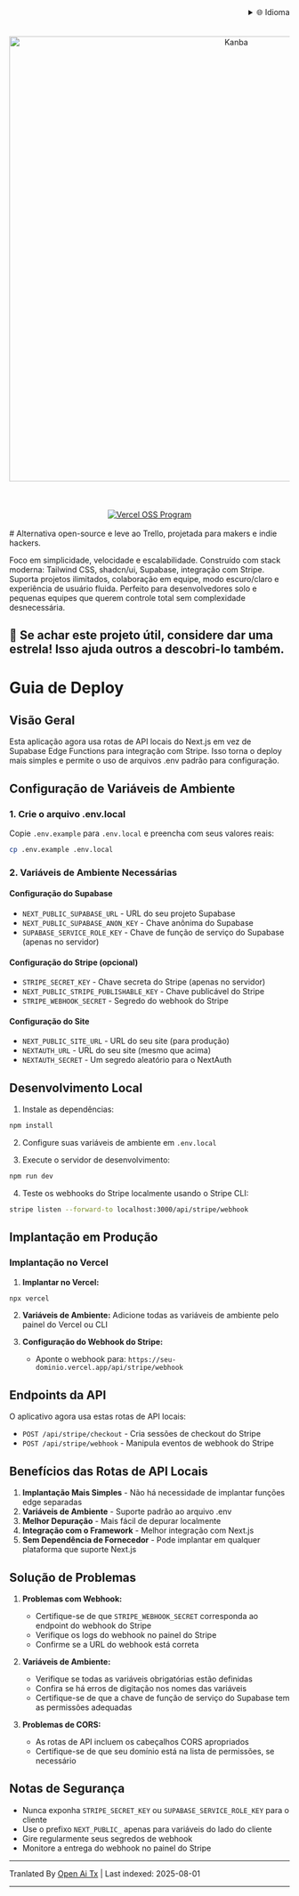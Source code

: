<div align="right">
  <details>
    <summary >🌐 Idioma</summary>
    <div>
      <div align="center">
        <a href="https://openaitx.github.io/view.html?user=Uaghazade1&project=kanba&lang=en">English</a>
        | <a href="https://openaitx.github.io/view.html?user=Uaghazade1&project=kanba&lang=zh-CN">简体中文</a>
        | <a href="https://openaitx.github.io/view.html?user=Uaghazade1&project=kanba&lang=zh-TW">繁體中文</a>
        | <a href="https://openaitx.github.io/view.html?user=Uaghazade1&project=kanba&lang=ja">日本語</a>
        | <a href="https://openaitx.github.io/view.html?user=Uaghazade1&project=kanba&lang=ko">한국어</a>
        | <a href="https://openaitx.github.io/view.html?user=Uaghazade1&project=kanba&lang=hi">हिन्दी</a>
        | <a href="https://openaitx.github.io/view.html?user=Uaghazade1&project=kanba&lang=th">ไทย</a>
        | <a href="https://openaitx.github.io/view.html?user=Uaghazade1&project=kanba&lang=fr">Français</a>
        | <a href="https://openaitx.github.io/view.html?user=Uaghazade1&project=kanba&lang=de">Deutsch</a>
        | <a href="https://openaitx.github.io/view.html?user=Uaghazade1&project=kanba&lang=es">Español</a>
        | <a href="https://openaitx.github.io/view.html?user=Uaghazade1&project=kanba&lang=it">Itapano</a>
        | <a href="https://openaitx.github.io/view.html?user=Uaghazade1&project=kanba&lang=ru">Русский</a>
        | <a href="https://openaitx.github.io/view.html?user=Uaghazade1&project=kanba&lang=pt">Português</a>
        | <a href="https://openaitx.github.io/view.html?user=Uaghazade1&project=kanba&lang=nl">Nederlands</a>
        | <a href="https://openaitx.github.io/view.html?user=Uaghazade1&project=kanba&lang=pl">Polski</a>
        | <a href="https://openaitx.github.io/view.html?user=Uaghazade1&project=kanba&lang=ar">العربية</a>
        | <a href="https://openaitx.github.io/view.html?user=Uaghazade1&project=kanba&lang=fa">فارسی</a>
        | <a href="https://openaitx.github.io/view.html?user=Uaghazade1&project=kanba&lang=tr">Türkçe</a>
        | <a href="https://openaitx.github.io/view.html?user=Uaghazade1&project=kanba&lang=vi">Tiếng Việt</a>
        | <a href="https://openaitx.github.io/view.html?user=Uaghazade1&project=kanba&lang=id">Bahasa Indonesia</a>
      </div>
    </div>
  </details>
</div>

<div align="center">
  <br />
<br />
<a href="https://kanba.co">
  <img alt="Kanba" src="https://www.kanba.co/dark-hero.png" style=" width: 800px " />
</a>
    <br />
<br />
</div>

<div align="center">
  <br />
<br />
<a href="https://vercel.com/oss">
  <img alt="Vercel OSS Program" src="https://vercel.com/oss/program-badge.svg" />
</a>
    <br />
<br />
</div>
# Alternativa open-source e leve ao Trello, projetada para makers e indie hackers.

Foco em simplicidade, velocidade e escalabilidade.
Construído com stack moderna: Tailwind CSS, shadcn/ui, Supabase, integração com Stripe.
Suporta projetos ilimitados, colaboração em equipe, modo escuro/claro e experiência de usuário fluida.
Perfeito para desenvolvedores solo e pequenas equipes que querem controle total sem complexidade desnecessária.

## 🌟 Se achar este projeto útil, considere dar uma estrela! Isso ajuda outros a descobri-lo também.

# Guia de Deploy

## Visão Geral
Esta aplicação agora usa rotas de API locais do Next.js em vez de Supabase Edge Functions para integração com Stripe. Isso torna o deploy mais simples e permite o uso de arquivos .env padrão para configuração.

## Configuração de Variáveis de Ambiente

### 1. Crie o arquivo .env.local
Copie `.env.example` para `.env.local` e preencha com seus valores reais:


```bash
cp .env.example .env.local
```

### 2. Variáveis de Ambiente Necessárias

#### Configuração do Supabase
- `NEXT_PUBLIC_SUPABASE_URL` - URL do seu projeto Supabase
- `NEXT_PUBLIC_SUPABASE_ANON_KEY` - Chave anônima do Supabase
- `SUPABASE_SERVICE_ROLE_KEY` - Chave de função de serviço do Supabase (apenas no servidor)

#### Configuração do Stripe (opcional)
- `STRIPE_SECRET_KEY` - Chave secreta do Stripe (apenas no servidor)
- `NEXT_PUBLIC_STRIPE_PUBLISHABLE_KEY` - Chave publicável do Stripe
- `STRIPE_WEBHOOK_SECRET` - Segredo do webhook do Stripe

#### Configuração do Site
- `NEXT_PUBLIC_SITE_URL` - URL do seu site (para produção)
- `NEXTAUTH_URL` - URL do seu site (mesmo que acima)
- `NEXTAUTH_SECRET` - Um segredo aleatório para o NextAuth

## Desenvolvimento Local

1. Instale as dependências:
```bash
npm install
```

2. Configure suas variáveis de ambiente em `.env.local`

3. Execute o servidor de desenvolvimento:
```bash
npm run dev
```

4. Teste os webhooks do Stripe localmente usando o Stripe CLI:
```bash
stripe listen --forward-to localhost:3000/api/stripe/webhook
```

## Implantação em Produção


### Implantação no Vercel

1. **Implantar no Vercel:**
```bash
npx vercel
```
2. **Variáveis de Ambiente:**
   Adicione todas as variáveis de ambiente pelo painel do Vercel ou CLI

3. **Configuração do Webhook do Stripe:**
   - Aponte o webhook para: `https://seu-dominio.vercel.app/api/stripe/webhook`

## Endpoints da API

O aplicativo agora usa estas rotas de API locais:

- `POST /api/stripe/checkout` - Cria sessões de checkout do Stripe
- `POST /api/stripe/webhook` - Manipula eventos de webhook do Stripe

## Benefícios das Rotas de API Locais

1. **Implantação Mais Simples** - Não há necessidade de implantar funções edge separadas
2. **Variáveis de Ambiente** - Suporte padrão ao arquivo .env
3. **Melhor Depuração** - Mais fácil de depurar localmente
4. **Integração com o Framework** - Melhor integração com Next.js
5. **Sem Dependência de Fornecedor** - Pode implantar em qualquer plataforma que suporte Next.js

## Solução de Problemas

1. **Problemas com Webhook:**
   - Certifique-se de que `STRIPE_WEBHOOK_SECRET` corresponda ao endpoint do webhook do Stripe
   - Verifique os logs do webhook no painel do Stripe
   - Confirme se a URL do webhook está correta

2. **Variáveis de Ambiente:**
   - Verifique se todas as variáveis obrigatórias estão definidas
   - Confira se há erros de digitação nos nomes das variáveis
   - Certifique-se de que a chave de função de serviço do Supabase tem as permissões adequadas

3. **Problemas de CORS:**
   - As rotas de API incluem os cabeçalhos CORS apropriados
   - Certifique-se de que seu domínio está na lista de permissões, se necessário

## Notas de Segurança

- Nunca exponha `STRIPE_SECRET_KEY` ou `SUPABASE_SERVICE_ROLE_KEY` para o cliente
- Use o prefixo `NEXT_PUBLIC_` apenas para variáveis do lado do cliente
- Gire regularmente seus segredos de webhook
- Monitore a entrega do webhook no painel do Stripe



---

Tranlated By [Open Ai Tx](https://github.com/OpenAiTx/OpenAiTx) | Last indexed: 2025-08-01

---